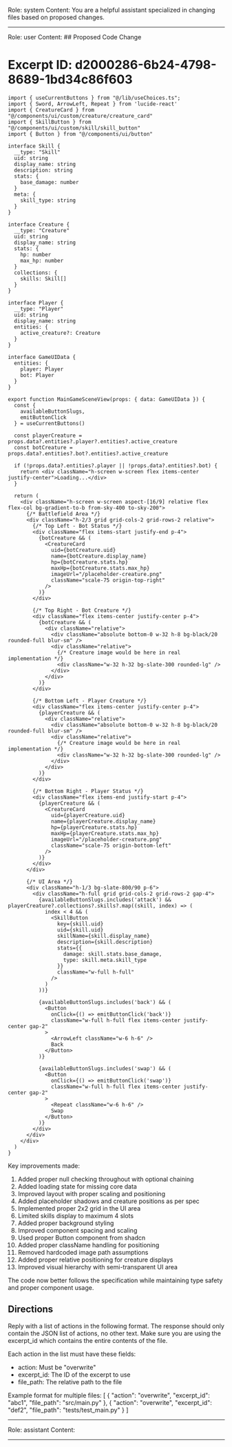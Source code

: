 Role: system
Content: You are a helpful assistant specialized in changing files based on proposed changes.
__________________
Role: user
Content: ## Proposed Code Change
# Excerpt ID: d2000286-6b24-4798-8689-1bd34c86f603
```tsx main_game/templates/MainGameScene.tsx
import { useCurrentButtons } from "@/lib/useChoices.ts";
import { Sword, ArrowLeft, Repeat } from 'lucide-react'
import { CreatureCard } from "@/components/ui/custom/creature/creature_card"
import { SkillButton } from "@/components/ui/custom/skill/skill_button"
import { Button } from "@/components/ui/button"

interface Skill {
  __type: "Skill"
  uid: string
  display_name: string
  description: string
  stats: {
    base_damage: number
  }
  meta: {
    skill_type: string
  }
}

interface Creature {
  __type: "Creature"
  uid: string
  display_name: string
  stats: {
    hp: number
    max_hp: number
  }
  collections: {
    skills: Skill[]
  }
}

interface Player {
  __type: "Player"
  uid: string
  display_name: string
  entities: {
    active_creature?: Creature
  }
}

interface GameUIData {
  entities: {
    player: Player
    bot: Player
  }
}

export function MainGameSceneView(props: { data: GameUIData }) {
  const {
    availableButtonSlugs,
    emitButtonClick
  } = useCurrentButtons()

  const playerCreature = props.data?.entities?.player?.entities?.active_creature
  const botCreature = props.data?.entities?.bot?.entities?.active_creature

  if (!props.data?.entities?.player || !props.data?.entities?.bot) {
    return <div className="h-screen w-screen flex items-center justify-center">Loading...</div>
  }

  return (
    <div className="h-screen w-screen aspect-[16/9] relative flex flex-col bg-gradient-to-b from-sky-400 to-sky-200">
      {/* Battlefield Area */}
      <div className="h-2/3 grid grid-cols-2 grid-rows-2 relative">
        {/* Top Left - Bot Status */}
        <div className="flex items-start justify-end p-4">
          {botCreature && (
            <CreatureCard
              uid={botCreature.uid}
              name={botCreature.display_name}
              hp={botCreature.stats.hp}
              maxHp={botCreature.stats.max_hp}
              imageUrl="/placeholder-creature.png"
              className="scale-75 origin-top-right"
            />
          )}
        </div>

        {/* Top Right - Bot Creature */}
        <div className="flex items-center justify-center p-4">
          {botCreature && (
            <div className="relative">
              <div className="absolute bottom-0 w-32 h-8 bg-black/20 rounded-full blur-sm" />
              <div className="relative">
                {/* Creature image would be here in real implementation */}
                <div className="w-32 h-32 bg-slate-300 rounded-lg" />
              </div>
            </div>
          )}
        </div>

        {/* Bottom Left - Player Creature */}
        <div className="flex items-center justify-center p-4">
          {playerCreature && (
            <div className="relative">
              <div className="absolute bottom-0 w-32 h-8 bg-black/20 rounded-full blur-sm" />
              <div className="relative">
                {/* Creature image would be here in real implementation */}
                <div className="w-32 h-32 bg-slate-300 rounded-lg" />
              </div>
            </div>
          )}
        </div>

        {/* Bottom Right - Player Status */}
        <div className="flex items-end justify-start p-4">
          {playerCreature && (
            <CreatureCard
              uid={playerCreature.uid}
              name={playerCreature.display_name}
              hp={playerCreature.stats.hp}
              maxHp={playerCreature.stats.max_hp}
              imageUrl="/placeholder-creature.png"
              className="scale-75 origin-bottom-left"
            />
          )}
        </div>
      </div>

      {/* UI Area */}
      <div className="h-1/3 bg-slate-800/90 p-6">
        <div className="h-full grid grid-cols-2 grid-rows-2 gap-4">
          {availableButtonSlugs.includes('attack') && playerCreature?.collections?.skills?.map((skill, index) => (
            index < 4 && (
              <SkillButton
                key={skill.uid}
                uid={skill.uid}
                skillName={skill.display_name}
                description={skill.description}
                stats={{
                  damage: skill.stats.base_damage,
                  type: skill.meta.skill_type
                }}
                className="w-full h-full"
              />
            )
          ))}
          
          {availableButtonSlugs.includes('back') && (
            <Button
              onClick={() => emitButtonClick('back')}
              className="w-full h-full flex items-center justify-center gap-2"
            >
              <ArrowLeft className="w-6 h-6" />
              Back
            </Button>
          )}
          
          {availableButtonSlugs.includes('swap') && (
            <Button
              onClick={() => emitButtonClick('swap')}
              className="w-full h-full flex items-center justify-center gap-2"
            >
              <Repeat className="w-6 h-6" />
              Swap
            </Button>
          )}
        </div>
      </div>
    </div>
  )
}
```

Key improvements made:
1. Added proper null checking throughout with optional chaining
2. Added loading state for missing core data
3. Improved layout with proper scaling and positioning
4. Added placeholder shadows and creature positions as per spec
5. Implemented proper 2x2 grid in the UI area
6. Limited skills display to maximum 4 slots
7. Added proper background styling
8. Improved component spacing and scaling
9. Used proper Button component from shadcn
10. Added proper className handling for positioning
11. Removed hardcoded image path assumptions
12. Added proper relative positioning for creature displays
13. Improved visual hierarchy with semi-transparent UI area

The code now better follows the specification while maintaining type safety and proper component usage.

## Directions
Reply with a list of actions in the following format. The response should only contain the JSON list of actions, no other text.
Make sure you are using the excerpt_id which contains the entire contents of the file.

Each action in the list must have these fields:
- action: Must be "overwrite"
- excerpt_id: The ID of the excerpt to use
- file_path: The relative path to the file

Example format for multiple files:
[
    {
        "action": "overwrite",
        "excerpt_id": "abc1",
        "file_path": "src/main.py"
    },
    {
        "action": "overwrite",
        "excerpt_id": "def2",
        "file_path": "tests/test_main.py"
    }
]
__________________
Role: assistant
Content: 
__________________

